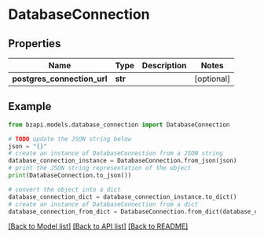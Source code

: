 # DatabaseConnection


## Properties

Name | Type | Description | Notes
------------ | ------------- | ------------- | -------------
**postgres_connection_url** | **str** |  | [optional] 

## Example

```python
from bzapi.models.database_connection import DatabaseConnection

# TODO update the JSON string below
json = "{}"
# create an instance of DatabaseConnection from a JSON string
database_connection_instance = DatabaseConnection.from_json(json)
# print the JSON string representation of the object
print(DatabaseConnection.to_json())

# convert the object into a dict
database_connection_dict = database_connection_instance.to_dict()
# create an instance of DatabaseConnection from a dict
database_connection_from_dict = DatabaseConnection.from_dict(database_connection_dict)
```
[[Back to Model list]](../README.md#documentation-for-models) [[Back to API list]](../README.md#documentation-for-api-endpoints) [[Back to README]](../README.md)


